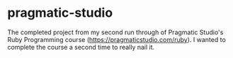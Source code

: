 pragmatic-studio
============================

The completed project from my second run through of Pragmatic Studio's Ruby Programming course (https://pragmaticstudio.com/ruby). I wanted to complete the course a second time to really nail it.